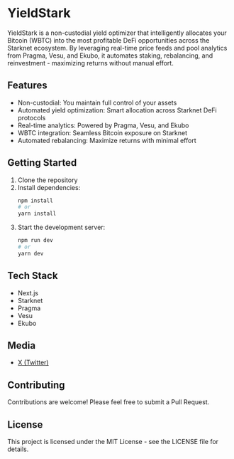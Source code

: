 # YieldStark

YieldStark is a non-custodial yield optimizer that intelligently allocates your Bitcoin (WBTC) into the most profitable DeFi opportunities across the Starknet ecosystem. By leveraging real-time price feeds and pool analytics from Pragma, Vesu, and Ekubo, it automates staking, rebalancing, and reinvestment - maximizing returns without manual effort.

## Features

- Non-custodial: You maintain full control of your assets
- Automated yield optimization: Smart allocation across Starknet DeFi protocols
- Real-time analytics: Powered by Pragma, Vesu, and Ekubo
- WBTC integration: Seamless Bitcoin exposure on Starknet
- Automated rebalancing: Maximize returns with minimal effort

## Getting Started

1. Clone the repository
2. Install dependencies:
   ```bash
   npm install
   # or
   yarn install
   ```
3. Start the development server:
   ```bash
   npm run dev
   # or
   yarn dev
   ```

## Tech Stack

- Next.js
- Starknet
- Pragma
- Vesu
- Ekubo

## Media

- [X (Twitter)](https://x.com/YieldStark)

## Contributing

Contributions are welcome! Please feel free to submit a Pull Request.

## License

This project is licensed under the MIT License - see the LICENSE file for details.
